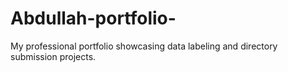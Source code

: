# Abdullah-portfolio-
My professional portfolio showcasing data labeling and directory submission projects.
